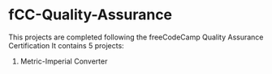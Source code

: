 # fCC-Quality-Assurance

This projects are completed following the freeCodeCamp Quality Assurance Certification
It contains 5 projects:

1. Metric-Imperial Converter
